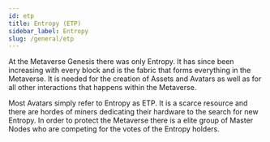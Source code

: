 ```yaml
---
id: etp
title: Entropy (ETP)
sidebar_label: Entropy
slug: /general/etp
---
```


At the Metaverse Genesis there was only Entropy. It has since been increasing with every block and is the fabric that forms everything in the Metaverse. It is needed for the creation of Assets and Avatars as well as for all other interactions that happens within the Metaverse.

Most Avatars simply refer to Entropy as ETP. It is a scarce resource and there are hordes of miners dedicating their hardware to the search for new Entropy. In order to protect the Metaverse there is a elite group of Master Nodes who are competing for the votes of the Entropy holders.
